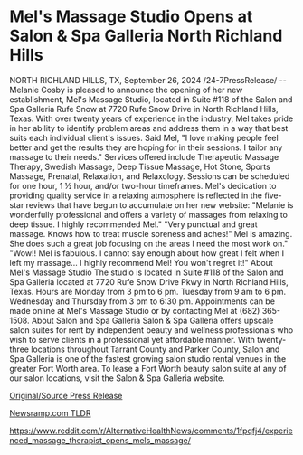 # Mel's Massage Studio Opens at Salon & Spa Galleria North Richland Hills

NORTH RICHLAND HILLS, TX, September 26, 2024 /24-7PressRelease/ -- Melanie Cosby is pleased to announce the opening of her new establishment, Mel's Massage Studio, located in Suite #118 of the Salon and Spa Galleria Rufe Snow at 7720 Rufe Snow Drive in North Richland Hills, Texas.  With over twenty years of experience in the industry, Mel takes pride in her ability to identify problem areas and address them in a way that best suits each individual client's issues. Said Mel, "I love making people feel better and get the results they are hoping for in their sessions. I tailor any massage to their needs."  Services offered include Therapeutic Massage Therapy, Swedish Massage, Deep Tissue Massage, Hot Stone, Sports Massage, Prenatal, Relaxation, and Relaxology. Sessions can be scheduled for one hour, 1 ½ hour, and/or two-hour timeframes.  Mel's dedication to providing quality service in a relaxing atmosphere is reflected in the five-star reviews that have begun to accumulate on her new website:  "Melanie is wonderfully professional and offers a variety of massages from relaxing to deep tissue. I highly recommended Mel."  "Very punctual and great massage. Knows how to treat muscle soreness and aches!"  Mel is amazing. She does such a great job focusing on the areas I need the most work on."  "Wow!! Mel is fabulous. I cannot say enough about how great I felt when I left my massage… I highly recommend Mel! You won't regret it!"   About Mel's Massage Studio The studio is located in Suite #118 of the Salon and Spa Galleria located at 7720 Rufe Snow Drive Pkwy in North Richland Hills, Texas. Hours are Monday from 3 pm to 6 pm. Tuesday from 9 am to 6 pm. Wednesday and Thursday from 3 pm to 6:30 pm. Appointments can be made online at Mel's Massage Studio or by contacting Mel at (682) 365-1508.  About Salon and Spa Galleria Salon & Spa Galleria offers upscale salon suites for rent by independent beauty and wellness professionals who wish to serve clients in a professional yet affordable manner. With twenty-three locations throughout Tarrant County and Parker County, Salon and Spa Galleria is one of the fastest growing salon studio rental venues in the greater Fort Worth area. To lease a Fort Worth beauty salon suite at any of our salon locations, visit the Salon & Spa Galleria website. 

[Original/Source Press Release](https://www.24-7pressrelease.com/press-release/514630/mels-massage-studio-opens-at-salon-spa-galleria-north-richland-hills)
                    

[Newsramp.com TLDR](None) 

https://www.reddit.com/r/AlternativeHealthNews/comments/1fpqfj4/experienced_massage_therapist_opens_mels_massage/